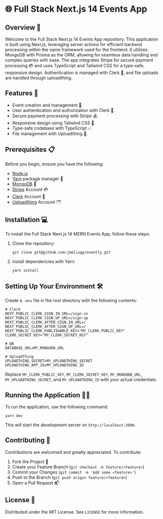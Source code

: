  # 🌐 Full Stack Next.js 14 Events App

## Overview 🔎

Welcome to the Full Stack Next.js 14 Events App repository. This application is built using Next.js, leveraging server actions for efficient backend processing within the same framework used for the frontend. It utilizes MongoDB with Prisma as the ORM, allowing for seamless data handling and complex queries with ease. The app integrates Stripe for secure payment processing 💳 and uses TypeScript and Tailwind CSS for a type-safe, responsive design. Authentication is managed with Clerk 🔐, and file uploads are handled through uploadthing.

## Features 🌟

- Event creation and management 🎉.
- User authentication and authorization with Clerk 🔑.
- Secure payment processing with Stripe 💰.
- Responsive design using Tailwind CSS 🎨.
- Type-safe codebase with TypeScript ✅.
- File management with Uploadthing 📁.

## Prerequisites 📋

Before you begin, ensure you have the following:

- [Node.js](https://nodejs.org/en)
- [Yarn](https://yarnpkg.com/) package manager 🧶
- [MongoDB](https://www.mongodb.com/) 🍃
- [Stripe](https://stripe.com/) Account 💳
- [Clerk](https://clerk.com/) Account 👥
- [Uploadthing](https://uploadthing.com/) Account 🗂️

## Installation 💻

To install the Full Stack Next.js 14 MERN Events App, follow these steps:

1. Clone the repository:
   ```
   git clone git@github.com:jmoliugp/evently.git
   ```
2. Install dependencies with Yarn:
   ```
   yarn install
   ```

## Setting Up Your Environment 🛠️

Create a `.env` file in the root directory with the following contents:

```env
# Clerk
NEXT_PUBLIC_CLERK_SIGN_IN_URL=/sign-in
NEXT_PUBLIC_CLERK_SIGN_UP_URL=/sign-up
NEXT_PUBLIC_CLERK_AFTER_SIGN_IN_URL=/
NEXT_PUBLIC_CLERK_AFTER_SIGN_UP_URL=/
NEXT_PUBLIC_CLERK_PUBLISHABLE_KEY="MY_CLERK_PUBLIC_KEY"
CLERK_SECRET_KEY="MY_CLERK_SECRET_KEY"

# DB
DATABASE_URL=MY_MONGODB_URL

# UploadThing
UPLOADTHING_SECRET=MY_UPLOADTHING_SECRET
UPLOADTHING_APP_ID=MY_UPLOADTHING_ID
```

Replace `MY_CLERK_PUBLIC_KEY`, `MY_CLERK_SECRET_KEY`, `MY_MONGODB_URL`, `MY_UPLOADTHING_SECRET`, and `MY_UPLOADTHING_ID` with your actual credentials.

## Running the Application 🏃‍♂️

To run the application, use the following command:

```
yarn dev
```

This will start the development server on `http://localhost:3000`.

## Contributing 🤝

Contributions are welcomed and greatly appreciated. To contribute:

1. Fork the Project 🍴
2. Create your Feature Branch (`git checkout -b feature/<feature>`)
3. Commit your Changes (`git commit -m 'Add some <feature>'`)
4. Push to the Branch (`git push origin feature/<feature>`)
5. Open a Pull Request 📬

## License 📄

Distributed under the MIT License. See `LICENSE` for more information.

